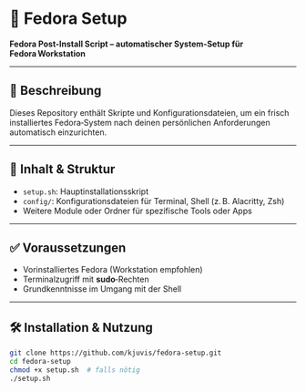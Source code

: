 # 🐧 Fedora Setup

**Fedora Post-Install Script – automatischer System‑Setup für Fedora Workstation**

---

## 🧰 Beschreibung

Dieses Repository enthält Skripte und Konfigurationsdateien, um ein frisch installiertes Fedora‑System nach deinen persönlichen Anforderungen automatisch einzurichten.

---

## 📁 Inhalt & Struktur

- `setup.sh`: Hauptinstallationsskript  
- `config/`: Konfigurationsdateien für Terminal, Shell (z. B. Alacritty, Zsh)  
- Weitere Module oder Ordner für spezifische Tools oder Apps  

---

## ✅ Voraussetzungen

- Vorinstalliertes Fedora (Workstation empfohlen)  
- Terminalzugriff mit **sudo**‑Rechten  
- Grundkenntnisse im Umgang mit der Shell  

---

## 🛠️ Installation & Nutzung

```bash
git clone https://github.com/kjuvis/fedora-setup.git
cd fedora-setup
chmod +x setup.sh  # falls nötig
./setup.sh
